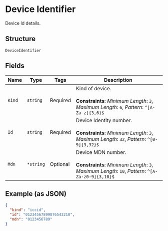 
# Device Identifier

Device Id details.

## Structure

`DeviceIdentifier`

## Fields

| Name | Type | Tags | Description |
|  --- | --- | --- | --- |
| `Kind` | `string` | Required | Kind of device.<br><br>**Constraints**: *Minimum Length*: `3`, *Maximum Length*: `6`, *Pattern*: `^[A-Za-z]{3,6}$` |
| `Id` | `string` | Required | Device Identity number.<br><br>**Constraints**: *Minimum Length*: `3`, *Maximum Length*: `32`, *Pattern*: `^[0-9]{3,32}$` |
| `Mdn` | `*string` | Optional | Device MDN number.<br><br>**Constraints**: *Minimum Length*: `3`, *Maximum Length*: `10`, *Pattern*: `^[A-Za-z0-9]{3,10}$` |

## Example (as JSON)

```json
{
  "kind": "iccid",
  "id": "01234567899876543210",
  "mdn": "0123456789"
}
```

